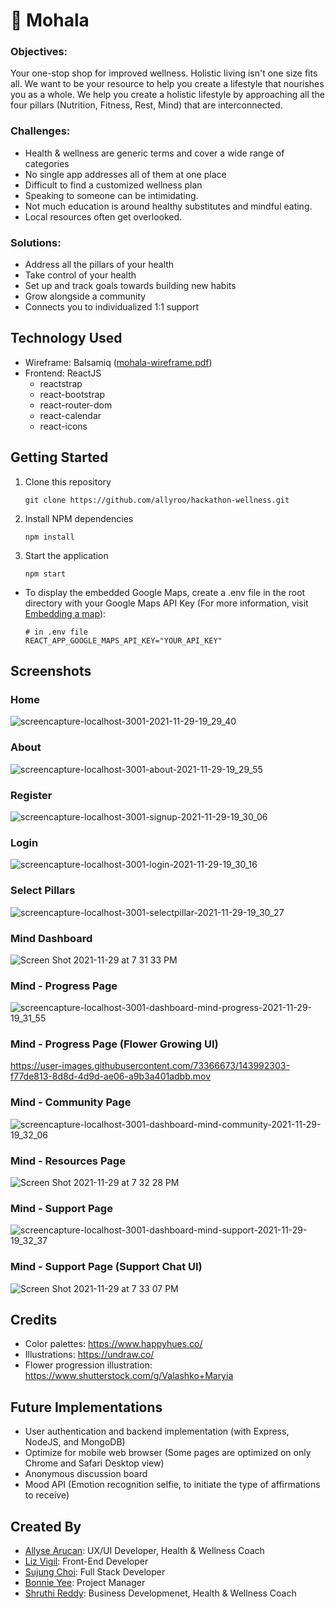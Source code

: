 # 🌻 Mohala
### Objectives: 
  Your one-stop shop for improved wellness. Holistic living isn't one size fits all. We want to be your resource to help you create a lifestyle that nourishes you as a whole. We help you create a holistic lifestyle by approaching all the four pillars (Nutrition, Fitness, Rest, Mind) that are interconnected.

### Challenges: 
  - Health & wellness are generic terms and cover a wide range of categories
  - No single app addresses all of them at one place
  - Difficult to find a customized wellness plan
  - Speaking to someone can be intimidating.
  - Not much education is around healthy substitutes and mindful eating.
  - Local resources often get overlooked.

### Solutions:
  - Address all the pillars of your health 
  - Take control of your health
  - Set up and track goals towards building new habits
  - Grow alongside a community
  - Connects you to individualized 1:1 support

## Technology Used
  - Wireframe: Balsamiq ([mohala-wireframe.pdf](https://github.com/allyroo/hackathon-wellness/files/7621674/mohala-wireframe.pdf))
  - Frontend: ReactJS
      * reactstrap
      * react-bootstrap
      * react-router-dom
      * react-calendar
      * react-icons

## Getting Started
   1. Clone this repository 
      ```
      git clone https://github.com/allyroo/hackathon-wellness.git
      ```
   2. Install NPM dependencies
      ```
      npm install
      ```
   3. Start the application
      ```
      npm start
      ```
   * To display the embedded Google Maps, create a .env file in the root directory with your Google Maps API Key (For more information, visit [Embedding a map](https://developers.google.com/maps/documentation/embed/embedding-map)):
      ```
      # in .env file
      REACT_APP_GOOGLE_MAPS_API_KEY="YOUR_API_KEY"
      ```

## Screenshots
### Home
  ![screencapture-localhost-3001-2021-11-29-19_29_40](https://user-images.githubusercontent.com/78451440/143981192-e5e5d88f-02c6-4504-8cf6-0cc15eb1ee0f.png)
### About 
![screencapture-localhost-3001-about-2021-11-29-19_29_55](https://user-images.githubusercontent.com/78451440/143981229-1db166ce-b348-4f2c-ac1c-fd8e311fa98a.png)
### Register
![screencapture-localhost-3001-signup-2021-11-29-19_30_06](https://user-images.githubusercontent.com/78451440/143981259-e935bba2-80fb-4e76-a18a-4fac5fa346c6.png)
### Login
![screencapture-localhost-3001-login-2021-11-29-19_30_16](https://user-images.githubusercontent.com/78451440/143981285-c554b6cc-28b5-46f6-8048-e4313f6d9bc1.png)
### Select Pillars
![screencapture-localhost-3001-selectpillar-2021-11-29-19_30_27](https://user-images.githubusercontent.com/78451440/143981314-d4f78fcb-82d0-4e2d-9dc5-b8b6d7a2b81d.png)
### Mind Dashboard
![Screen Shot 2021-11-29 at 7 31 33 PM](https://user-images.githubusercontent.com/78451440/143981394-f7718242-8870-468c-950c-fb11b41f9a40.png)
### Mind - Progress Page
![screencapture-localhost-3001-dashboard-mind-progress-2021-11-29-19_31_55](https://user-images.githubusercontent.com/78451440/143981427-9d39e8cd-9d60-4119-863e-61a96c2104f5.png)
### Mind - Progress Page (Flower Growing UI)
https://user-images.githubusercontent.com/73366673/143992303-f77de813-8d8d-4d9d-ae06-a9b3a401adbb.mov
### Mind - Community Page
![screencapture-localhost-3001-dashboard-mind-community-2021-11-29-19_32_06](https://user-images.githubusercontent.com/78451440/143981450-41942ba0-2cf9-476a-a895-900f2e344e7f.png)
### Mind - Resources Page
![Screen Shot 2021-11-29 at 7 32 28 PM](https://user-images.githubusercontent.com/78451440/143981479-db2c3410-d37e-42f5-9ad0-fb3cb7ab5609.png)
### Mind - Support Page
![screencapture-localhost-3001-dashboard-mind-support-2021-11-29-19_32_37](https://user-images.githubusercontent.com/78451440/143981531-4896c825-4acb-4ba7-a4a7-b0f6b272cc0e.png)
### Mind - Support Page (Support Chat UI)
![Screen Shot 2021-11-29 at 7 33 07 PM](https://user-images.githubusercontent.com/78451440/143981563-9ea08e75-9ba7-44e9-861d-6a6d373f4802.png)

## Credits
  - Color palettes: https://www.happyhues.co/
  - Illustrations: https://undraw.co/
  - Flower progression illustration: https://www.shutterstock.com/g/Valashko+Maryia

## Future Implementations
  - User authentication and backend implementation (with Express, NodeJS, and MongoDB)
  - Optimize for mobile web browser (Some pages are optimized on only Chrome and Safari Desktop view)
  - Anonymous discussion board
  - Mood API (Emotion recognition selfie, to initiate the type of affirmations to receive)

## Created By
  - [Allyse Arucan](https://github.com/allyroo): UX/UI Developer, Health & Wellness Coach
  - [Liz Vigil](https://github.com/lizmery): Front-End Developer
  - [Sujung Choi](https://github.com/sujungchoi1): Full Stack Developer
  - [Bonnie Yee](https://www.linkedin.com/in/bonnieyee/): Project Manager
  - [Shruthi Reddy](https://www.linkedin.com/in/reddyshruthi/): Business Developmenet, Health & Wellness Coach
